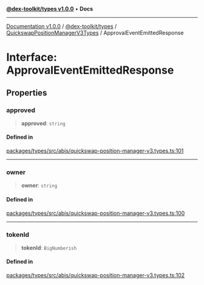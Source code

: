 [**@dex-toolkit/types v1.0.0**](../../../README.md) • **Docs**

***

[Documentation v1.0.0](../../../../../packages.md) / [@dex-toolkit/types](../../../README.md) / [QuickswapPositionManagerV3Types](../README.md) / ApprovalEventEmittedResponse

# Interface: ApprovalEventEmittedResponse

## Properties

### approved

> **approved**: `string`

#### Defined in

[packages/types/src/abis/quickswap-position-manager-v3.types.ts:101](https://github.com/niZmosis/dex-toolkit/blob/3d8b41b44787b30fbea5de3ab4737662ffb61bc8/packages/types/src/abis/quickswap-position-manager-v3.types.ts#L101)

***

### owner

> **owner**: `string`

#### Defined in

[packages/types/src/abis/quickswap-position-manager-v3.types.ts:100](https://github.com/niZmosis/dex-toolkit/blob/3d8b41b44787b30fbea5de3ab4737662ffb61bc8/packages/types/src/abis/quickswap-position-manager-v3.types.ts#L100)

***

### tokenId

> **tokenId**: `BigNumberish`

#### Defined in

[packages/types/src/abis/quickswap-position-manager-v3.types.ts:102](https://github.com/niZmosis/dex-toolkit/blob/3d8b41b44787b30fbea5de3ab4737662ffb61bc8/packages/types/src/abis/quickswap-position-manager-v3.types.ts#L102)
